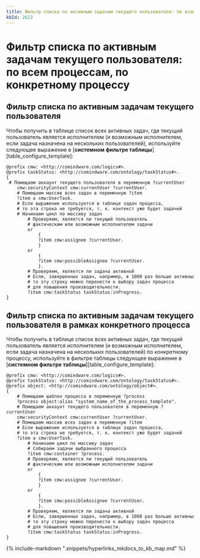```yaml
---
title: Фильтр списка по активным задачам текущего пользователя: по всем процессам, по конкретному процессу
kbId: 2622
---
```


# Фильтр списка по активным задачам текущего пользователя: по всем процессам, по конкретному процессу

## Фильтр списка по активным задачам текущего пользователя

Чтобы получить в таблице список всех активных задач, где текущий пользователь является исполнителем (и возможным исполнителем, если задача назначена на нескольких пользователей), используйте следующее выражение в [**системном фильтре таблицы**][table_configure_template]:

```
@prefix cmw: <http://comindware.com/logics#>.
@prefix taskStatus: <http://comindware.com/ontology/taskStatus#>.
{
 # Помещаем аккаунт текущего пользователя в переменную ?currentUser 
    cmw:securityContext cmw:currentUser ?currentUser.
    # Помещаем массив всех задач в переменную ?item
    ?item a cmw:UserTask.
    # Если выражение используется в таблице задач процесса, 
    # то эта строка не требуется, т. к. контекст уже будет задачей
    # Начинаем цикл по массиву задач
        # Проверяем, является ли текущий пользователь
        # фактическим или возможным исполнителем задачи
        or
            {
            ?item cmw:assignee ?currentUser.
            }
        or
            {
            ?item cmw:possibleAssignee ?currentUser.
            }.
        # Проверяем, является ли задача активной
        # Если, завершенных задач, например, в 1000 раз больше активных,
        # то эту строку можно перенести к выбору задач процесса
        # для повышения производительности.
        ?item cmw:taskStatus taskStatus:inProgress.
}
```

## Фильтр списка по активным задачам текущего пользователя в рамках конкретного процесса

Чтобы получить в таблице список всех активных задач, где текущий пользователь является исполнителем (и возможным исполнителем, если задача назначена на нескольких пользователей) по конкретному процессу, используйте в фильтре таблицы следующее выражение в [**системном фильтре таблицы**][table_configure_template]:

```
@prefix cmw: <http://comindware.com/logics#>.
@prefix taskStatus: <http://comindware.com/ontology/taskStatus#>.
@prefix object: <http://comindware.com/ontology/object#>.
{
    # Помещаем шаблон процесса в переменную ?process
    ?process object:alias "system_name_of_the_process_template".
    # Помещаем аккаунт текущего пользователя в переменную ?currentUser 
    cmw:securityContext cmw:currentUser ?currentUser.
    # Помещаем массив всех задач в переменную ?item
    # Если выражение используется в таблице задач процесса, 
    # то эта строка не требуется, т. к. контекст уже будет задачей
    ?item a cmw:UserTask.
        # Начинаем цикл по массиву задач
        # Собираем задачи выбранного процесса
        ?item cmw:container ?process.
        # Проверяем, является ли текущий пользователь
        # фактическим или возможным исполнителем задачи
        or
            {
            ?item cmw:assignee ?currentUser.
            }
        or
            {
            ?item cmw:possibleAssignee ?currentUser.
            }.
        # Проверяем, является ли задача активной
        # Если, завершенных задач, например, в 1000 раз больше активных,
        # то эту строку можно перенести к выбору задач процесса
        # для повышения производительности.
        ?item cmw:taskStatus taskStatus:inProgress.
}
```
{% include-markdown ".snippets/hyperlinks_mkdocs_to_kb_map.md" %}
